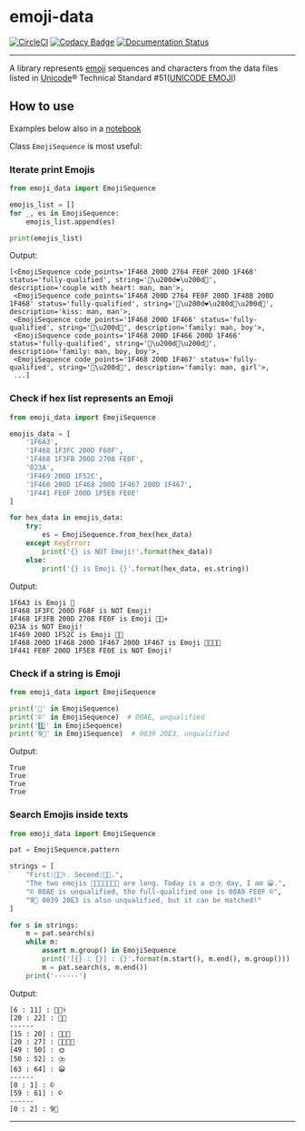 # emoji-data

[![CircleCI](https://circleci.com/gh/tanbro/emoji-data.svg?style=svg)](https://circleci.com/gh/tanbro/emoji-data)
[![Codacy Badge](https://api.codacy.com/project/badge/Grade/c37877dfc4184233917fec36a827c47c)](https://app.codacy.com/app/tanbro/emoji-data?utm_source=github.com&utm_medium=referral&utm_content=tanbro/emoji-data&utm_campaign=Badge_Grade_Dashboard)
[![Documentation Status](https://readthedocs.org/projects/emoji-data/badge/?version=latest)](https://emoji-data.readthedocs.io/en/latest/?badge=latest)

---

A library represents [emoji][] sequences and characters from the data files listed in [Unicode][]® Technical Standard #51([UNICODE EMOJI](http://www.unicode.org/reports/tr51/>))

## How to use

Examples below also in a [notebook](notebooks/example.ipynb)

Class `EmojiSequence` is most useful:

### Iterate print Emojis

```python
from emoji_data import EmojiSequence

emojis_list = []
for _, es in EmojiSequence:
    emojis_list.append(es)

print(emojis_list)
```

Output:

    [<EmojiSequence code_points='1F468 200D 2764 FE0F 200D 1F468' status='fully-qualified', string='👨\u200d❤️\u200d👨', description='couple with heart: man, man'>,
     <EmojiSequence code_points='1F468 200D 2764 FE0F 200D 1F48B 200D 1F468' status='fully-qualified', string='👨\u200d❤️\u200d💋\u200d👨', description='kiss: man, man'>,
     <EmojiSequence code_points='1F468 200D 1F466' status='fully-qualified', string='👨\u200d👦', description='family: man, boy'>,
     <EmojiSequence code_points='1F468 200D 1F466 200D 1F466' status='fully-qualified', string='👨\u200d👦\u200d👦', description='family: man, boy, boy'>,
     <EmojiSequence code_points='1F468 200D 1F467' status='fully-qualified', string='👨\u200d👧', description='family: man, girl'>,
     ...]

### Check if hex list represents an Emoji

```python
from emoji_data import EmojiSequence

emojis_data = [
    '1F6A3',
    '1F468 1F3FC 200D F68F',
    '1F468 1F3FB 200D 2708 FE0F',
    '023A',
    '1F469 200D 1F52C',
    '1F468 200D 1F468 200D 1F467 200D 1F467',
    '1F441 FE0F 200D 1F5E8 FE0E'
]

for hex_data in emojis_data:
    try:
        es = EmojiSequence.from_hex(hex_data)
    except KeyError:
        print('{} is NOT Emoji!'.format(hex_data))
    else:
        print('{} is Emoji {}'.format(hex_data, es.string))
```

Output:

    1F6A3 is Emoji 🚣
    1F468 1F3FC 200D F68F is NOT Emoji!
    1F468 1F3FB 200D 2708 FE0F is Emoji 👨🏻‍✈️
    023A is NOT Emoji!
    1F469 200D 1F52C is Emoji 👩‍🔬
    1F468 200D 1F468 200D 1F467 200D 1F467 is Emoji 👨‍👨‍👧‍👧
    1F441 FE0F 200D 1F5E8 FE0E is NOT Emoji!

### Check if a string is Emoji

```python
from emoji_data import EmojiSequence

print('👨' in EmojiSequence)
print('©' in EmojiSequence)  # 00AE, unqualified
print('5️⃣' in EmojiSequence)
print('9⃣' in EmojiSequence)  # 0039 20E3, unqualified
```

Output:

    True
    True
    True
    True

### Search Emojis inside texts

```python
from emoji_data import EmojiSequence

pat = EmojiSequence.pattern

strings = [
    "First:👨🏻‍⚕️. Second:👨🏻.",
    "The two emojis 👨‍👨‍👧👨‍👨‍👧‍👧 are long. Today is a 🌞⛈️ day, I am 😀.",
    "© 00AE is unqualified, the full-qualified one is 00A9 FE0F ©️",
    "9⃣ 0039 20E3 is also unqualified, but it can be matched!"
]

for s in strings:
    m = pat.search(s)
    while m:
        assert m.group() in EmojiSequence
        print('[{} : {}] : {}'.format(m.start(), m.end(), m.group()))
        m = pat.search(s, m.end())
    print('------')
```

Output:

    [6 : 11] : 👨🏻‍⚕️
    [20 : 22] : 👨🏻
    ------
    [15 : 20] : 👨‍👨‍👧
    [20 : 27] : 👨‍👨‍👧‍👧
    [49 : 50] : 🌞
    [50 : 52] : ⛈️
    [63 : 64] : 😀
    ------
    [0 : 1] : ©
    [59 : 61] : ©️
    ------
    [0 : 2] : 9⃣

---

[unicode]: https://unicode.org/
[emoji]: https://unicode.org/emoji/index.html
